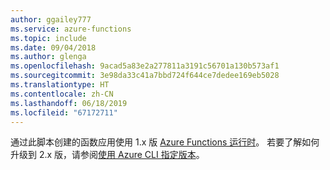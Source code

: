 ```yaml
---
author: ggailey777
ms.service: azure-functions
ms.topic: include
ms.date: 09/04/2018
ms.author: glenga
ms.openlocfilehash: 9acad5a83e2a277811a3191c56701a130b573af1
ms.sourcegitcommit: 3e98da33c41a7bbd724f644ce7dedee169eb5028
ms.translationtype: HT
ms.contentlocale: zh-CN
ms.lasthandoff: 06/18/2019
ms.locfileid: "67172711"
---
```

通过此脚本创建的函数应用使用 1.x 版 [Azure Functions 运行时](../articles/azure-functions/functions-versions.md)。 若要了解如何升级到 2.x 版，请参阅[使用 Azure CLI 指定版本](../articles/azure-functions/set-runtime-version.md#view-and-update-the-runtime-version-using-azure-cli)。